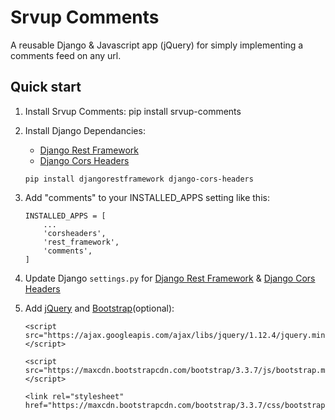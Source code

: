Srvup Comments
=====

A reusable Django & Javascript app (jQuery) for simply implementing a comments feed on any url.


Quick start
-----------
1. Install Srvup Comments:
    pip install srvup-comments
    

2. Install Django Dependancies:
    - [Django Rest Framework](http://www.django-rest-framework.org/)
    - [Django Cors Headers](https://github.com/ottoyiu/django-cors-headers)
    
    ```
    pip install djangorestframework django-cors-headers
    ```

3. Add "comments" to your INSTALLED_APPS setting like this:

    ```
    INSTALLED_APPS = [
        ...
        'corsheaders', 
        'rest_framework',
        'comments',
    ]
    ```

4. Update Django `settings.py` for [Django Rest Framework](http://www.django-rest-framework.org/) & [Django Cors Headers](https://github.com/ottoyiu/django-cors-headers)


5. Add [jQuery](http://jquery.com/) and [Bootstrap](http://getbootstrap.com/)(optional):
    ```
    <script src="https://ajax.googleapis.com/ajax/libs/jquery/1.12.4/jquery.min.js"></script>

    <script src="https://maxcdn.bootstrapcdn.com/bootstrap/3.3.7/js/bootstrap.min.js"></script>

    <link rel="stylesheet" href="https://maxcdn.bootstrapcdn.com/bootstrap/3.3.7/css/bootstrap.min.css">
    ```

